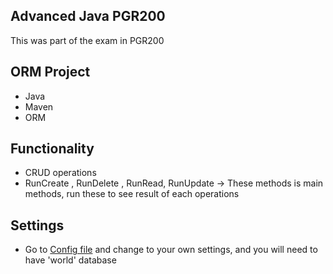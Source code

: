 ## Advanced Java PGR200

This was part of the exam in PGR200

## ORM Project

* Java
* Maven
* ORM

## Functionality

* CRUD operations
* RunCreate , RunDelete , RunRead, RunUpdate -> These methods is main methods, run these to see result of each operations

## Settings

* Go to [Config file](src/main/resources/database.properties) and change to your own settings, and you will need to have 'world' database
